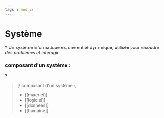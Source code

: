 ```yaml
---
tags : mod cs
---
```


# Système
?
Un système informatique est une entité dynamique, utilisée pour *résoudre des problèmes et interagir*
<!--SR:!2022-11-29,7,210-->

### composant d'un système : 
?
>[! composant d'un systeme :]
>- [[materiel]]
>- [[logiciel]]
>- [[donnees]]
>- [[humaine]]
<!--SR:!2022-11-30,8,250-->
